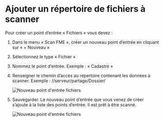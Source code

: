 # Ajouter un répertoire de fichiers à scanner

Pour créer un point d’entrée « Fichiers » vous devez :

1.	Dans le menu « Scan FME », créer un nouveau point d’entrée en cliquant sur « + Nouveau »
2.	Sélectionnez le type « Fichier »
3.	Nommez le point d’entrée. Exemple : « Cadastre »
4.	Renseigner le chemin d’accès au répertoire contenant les données à scanner. Exemple : //serveur/partage/Dossier/

    ![Nouveau point d'entrée fichiers](/images/scanFME_new_files.png "Créer un nouveau point d'entrée pour scanner des fichiers")

5.	Sauvegarder. Le nouveau point d’entrée que vous venez de créer s’ajoute à la liste des points d’entrée. Il est prêt à être scanné.

    ![Nouveau point d'entrée fichiers](/images/scanFME_new_files_ready.png "Le nouveau point d'entrée est prêt à être scanné")


